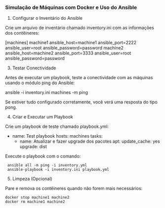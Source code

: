 ### Simulação de Máquinas com Docker e Uso do Ansible

1. Configurar o Inventário do Ansible

Crie um arquivo de inventário chamado inventory.ini com as informações dos contêineres:

[machines]
machine1 ansible_host=machine1 ansible_port=2222 ansible_user=root ansible_password=password
machine2 ansible_host=machine2 ansible_port=3333 ansible_user=root ansible_password=password

3. Testar Conectividade

Antes de executar um playbook, teste a conectividade com as máquinas usando o módulo ping do Ansible:

ansible -i inventory.ini machines -m ping

Se estiver tudo configurado corretamente, você verá uma resposta do tipo pong.

4. Criar e Executar um Playbook

Crie um playbook de teste chamado playbook.yml:

- name: Test playbook
  hosts: machines
  tasks:
    - name: Atualizar e fazer upgrade dos pacotes
      apt:
        update_cache: yes
        upgrade: dist

Execute o playbook com o comando:

```
 ansible all -m ping -i inventory.yml
 ansible-playbook -i inventory.ini playbook.yml
```

5. Limpeza (Opcional)

Pare e remova os contêineres quando não forem mais necessários:

```
docker stop machine1 machine2
docker rm machine1 machine2
```
